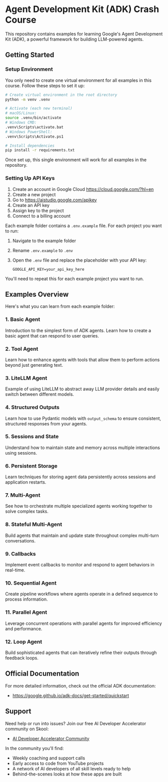 # Agent Development Kit (ADK) Crash Course

This repository contains examples for learning Google's Agent Development Kit (ADK), a powerful framework for building LLM-powered agents.

## Getting Started

### Setup Environment

You only need to create one virtual environment for all examples in this course. Follow these steps to set it up:

```bash
# Create virtual environment in the root directory
python -m venv .venv

# Activate (each new terminal)
# macOS/Linux:
source .venv/bin/activate
# Windows CMD:
.venv\Scripts\activate.bat
# Windows PowerShell:
.venv\Scripts\Activate.ps1

# Install dependencies
pip install -r requirements.txt
```

Once set up, this single environment will work for all examples in the repository.

### Setting Up API Keys

1. Create an account in Google Cloud <https://cloud.google.com/?hl=en>
2. Create a new project
3. Go to <https://aistudio.google.com/apikey>
4. Create an API key
5. Assign key to the project
6. Connect to a billing account

Each example folder contains a `.env.example` file. For each project you want to run:

1. Navigate to the example folder
2. Rename `.env.example` to `.env`
3. Open the `.env` file and replace the placeholder with your API key:

   ```
   GOOGLE_API_KEY=your_api_key_here
   ```

You'll need to repeat this for each example project you want to run.

## Examples Overview

Here's what you can learn from each example folder:

### 1. Basic Agent

Introduction to the simplest form of ADK agents. Learn how to create a basic agent that can respond to user queries.

### 2. Tool Agent

Learn how to enhance agents with tools that allow them to perform actions beyond just generating text.

### 3. LiteLLM Agent

Example of using LiteLLM to abstract away LLM provider details and easily switch between different models.

### 4. Structured Outputs

Learn how to use Pydantic models with `output_schema` to ensure consistent, structured responses from your agents.

### 5. Sessions and State

Understand how to maintain state and memory across multiple interactions using sessions.

### 6. Persistent Storage

Learn techniques for storing agent data persistently across sessions and application restarts.

### 7. Multi-Agent

See how to orchestrate multiple specialized agents working together to solve complex tasks.

### 8. Stateful Multi-Agent

Build agents that maintain and update state throughout complex multi-turn conversations.

### 9. Callbacks

Implement event callbacks to monitor and respond to agent behaviors in real-time.

### 10. Sequential Agent

Create pipeline workflows where agents operate in a defined sequence to process information.

### 11. Parallel Agent

Leverage concurrent operations with parallel agents for improved efficiency and performance.

### 12. Loop Agent

Build sophisticated agents that can iteratively refine their outputs through feedback loops.

## Official Documentation

For more detailed information, check out the official ADK documentation:

- <https://google.github.io/adk-docs/get-started/quickstart>

## Support

Need help or run into issues? Join our free AI Developer Accelerator community on Skool:

- [AI Developer Accelerator Community](https://www.skool.com/ai-developer-accelerator/about)

In the community you'll find:

- Weekly coaching and support calls
- Early access to code from YouTube projects
- A network of AI developers of all skill levels ready to help
- Behind-the-scenes looks at how these apps are built

